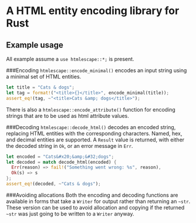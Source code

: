 # A HTML entity encoding library for Rust
## Example usage
All example assume a `use htmlescape::*;` is present.

###Encoding
`htmlescape::encode_minimal()` encodes an input string using a minimal set of HTML entities.

```rust
let title = "Cats & dogs";                                                                        
let tag = format!("<title>{}</title>", encode_minimal(title));                                       
assert_eq!(tag, ~"<title>Cats &amp; dogs</title>");                                               
```                                                                                               

There is also a `htmlescape::encode_attribute()` function for encoding strings that are to be used
as html attribute values.

###Decoding
`htmlescape::decode_html()` decodes an encoded string, replacing HTML entities with the
corresponding characters. Named, hex, and decimal entities are supported. A `Result` value is returned, with either the decoded string in `Ok`, or an error message in `Err`.

```rust
let encoded = "Cats&#x20;&amp;&#32;dogs";                                                         
let decoded = match decode_html(encoded) {                                                        
  Err(reason) => fail!("Something went wrong: %s", reason),                                       
  Ok(s) => s                                                                                      
};                                                                                                
assert_eq!(decoded, ~"Cats & dogs");
```

###Avoiding allocations
Both the encoding and decoding functions are available in forms that take a `Writer` for output rather
than returning an `~str`. These version can be used to avoid allocation and copying if the returned
`~str` was just going to be written to a `Writer` anyway.
